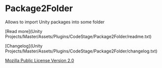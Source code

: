 # Package2Folder
Allows to import Unity packages into some folder

[Read more](Unity Projects/Master/Assets/Plugins/CodeStage/Package2Folder/readme.txt)

[Changelog](Unity Projects/Master/Assets/Plugins/CodeStage/Package2Folder/changelog.txt)

[Mozilla Public License Version 2.0](LICENSE)

